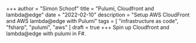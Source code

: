 +++
author = "Simon Schoof"
title = "Pulumi, Cloudfront and lambda@edge"
date = "2022-02-10"
description = "Setup AWS CloudFront and AWS lambda@edge with Pulumi"
tags = [
    "infrastructure as code", 
    "fsharp",
    "pulumi",
    "aws"
]
draft = true
+++
Spin up Cloudfront and lambda@edge with pulumi in F#.  


